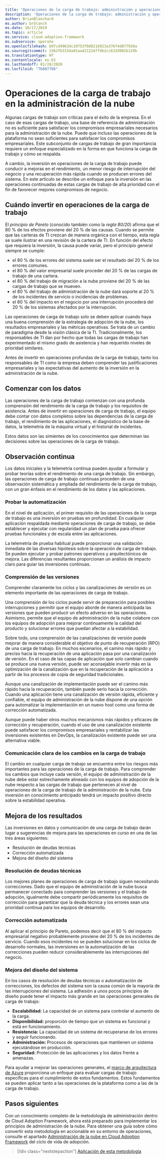 ```yaml
---
title: 'Operaciones de la carga de trabajo: administración y operaciones de la nube'
description: 'Operaciones de la carga de trabajo: administración y operaciones de la nube'
author: BrianBlanchard
ms.author: brblanch
ms.date: 10/17/2019
ms.topic: article
ms.service: cloud-adoption-framework
ms.subservice: operate
ms.openlocfilehash: b97cd4963dc19753f0d8216923a376f4d077930a
ms.sourcegitcommit: 2362fb3154a91aa421224ffdb2cc632d982b129b
ms.translationtype: HT
ms.contentlocale: es-ES
ms.lasthandoff: 01/28/2020
ms.locfileid: "76807706"
---
```

# <a name="workload-operations-in-cloud-management"></a>Operaciones de la carga de trabajo en la administración de la nube

Algunas cargas de trabajo son críticas para el éxito de la empresa. En el caso de esas cargas de trabajo, una base de referencia de administración no es suficiente para satisfacer los compromisos empresariales necesarios para la administración de la nube. Puede que incluso las operaciones de la plataforma no sean suficientes para satisfacer los compromisos empresariales. Este subconjunto de cargas de trabajo de gran importancia requiere un enfoque especializado en la forma en que funciona la carga de trabajo y cómo se respalda.

A cambio, la inversión en operaciones de la carga de trabajo puede conducir a mejoras en el rendimiento, un menor riesgo de interrupción del negocio y una recuperación más rápida cuando se producen errores del sistema. En este artículo se describe un enfoque para la inversión en las operaciones continuadas de estas cargas de trabajo de alta prioridad con el fin de favorecer mejores compromisos de negocio.

## <a name="when-to-invest-in-workload-operations"></a>Cuándo invertir en operaciones de la carga de trabajo

El _principio de Pareto_ (conocido también como la _regla 80/20_) afirma que el 80 % de los efectos proviene del 20 % de las causas. Cuando se permite que las carteras de TI crezcan de manera orgánica con el tiempo, esta regla se suele ilustrar en una revisión de la cartera de TI. En función del efecto que requiera la inversión, la causa puede variar, pero el principio general siempre se cumple:

- el 80 % de los errores del sistema suele ser el resultado del 20 % de los errores comunes.
- el 80 % del valor empresarial suele proceder del 20 % de las cargas de trabajo de una cartera.
- el 80 % del trabajo de migración a la nube proviene del 20 % de las cargas de trabajo que se mueven.
- el 80 % del trabajo de administración de la nube dará soporte al 20 % de los incidentes de servicio o incidencias de problemas.
- el 80 % del impacto en el negocio por una interrupción procederá del 20 % de los sistemas afectados por la interrupción.

Las operaciones de carga de trabajo solo se deben aplicar cuando haya una buena comprensión de la estrategia de adopción de la nube, los resultados empresariales y las métricas operativas. Se trata de un cambio de paradigma desde la visión clásica de la TI. Tradicionalmente, los responsables de TI dan por hecho que todas las cargas de trabajo han experimentado el mismo grado de asistencia y han requerido niveles de prioridad similares.

Antes de invertir en operaciones profundas de la carga de trabajo, tanto los responsables de TI como la empresa deben comprender las justificaciones empresariales y las expectativas del aumento de la inversión en la administración de la nube.

## <a name="start-with-the-data"></a>Comenzar con los datos

Las operaciones de la carga de trabajo comienzan con una profunda comprensión del rendimiento de la carga de trabajo y los requisitos de asistencia. Antes de invertir en operaciones de carga de trabajo, el equipo debe contar con datos completos sobre las dependencias de la carga de trabajo, el rendimiento de las aplicaciones, el diagnóstico de la base de datos, la telemetría de la máquina virtual y el historial de incidentes.

Estos datos son las simientes de los conocimientos que determinan las decisiones sobre las operaciones de la carga de trabajo.

## <a name="continued-observation"></a>Observación continua

Los datos iniciales y la telemetría continua pueden ayudar a formular y probar teorías sobre el rendimiento de una carga de trabajo. Sin embargo, las operaciones de carga de trabajo continuas proceden de una observación sistemática y ampliada del rendimiento de la carga de trabajo, con un gran énfasis en el rendimiento de los datos y las aplicaciones.

### <a name="test-the-automation"></a>Probar la automatización

En el nivel de aplicación, el primer requisito de las operaciones de la carga de trabajo es una inversión en pruebas en profundidad. En cualquier aplicación respaldada mediante operaciones de carga de trabajo, se debe establecer y ejecutar con regularidad un plan de prueba para ofrecer pruebas funcionales y de escala entre las aplicaciones.

La telemetría de prueba habitual puede proporcionar una validación inmediata de las diversas hipótesis sobre la operación de carga de trabajo. Se pueden ejecutar y probar patrones operativos y arquitectónicos de mejora. Las diferencias resultantes proporcionan un análisis de impacto claro para guiar las inversiones continuas.

### <a name="understand-releases"></a>Comprensión de las versiones

Comprender claramente los ciclos y las canalizaciones de versión es un elemento importante de las operaciones de carga de trabajo.

Una comprensión de los ciclos puede servir de preparación para posibles interrupciones y permitir que el equipo aborde de manera anticipada las versiones que pueden producir un efecto adverso en las operaciones. Asimismo, permite que el equipo de administración de la nube colabore con los equipos de adopción para mejorar continuamente la calidad del producto y solucionar errores que puedan afectar a la estabilidad.

Sobre todo, una comprensión de las canalizaciones de versión puede mejorar de manera considerable el objetivo de punto de recuperación (RPO) de una carga de trabajo. En muchos escenarios, el camino más rápido y preciso hacia la recuperación de una aplicación pasa por una canalización de versión. En el caso de las capas de aplicación que solo cambian cuando se produce una nueva versión, puede ser aconsejable invertir más en la optimización de la canalización que en la recuperación de la aplicación a partir de los procesos de copia de seguridad tradicionales.

Aunque una canalización de implementación puede ser el camino más rápido hacia la recuperación, también puede serlo hacia la corrección. Cuando una aplicación tiene una canalización de versión rápida, eficiente y confiable, el equipo de administración de la nube dispone de una opción para automatizar la implementación en un nuevo host como una forma de corrección automatizada.

Aunque puede haber otros muchos mecanismos más rápidos y eficaces de corrección y recuperación, cuando el uso de una canalización existente puede satisfacer los compromisos empresariales y rentabilizar las inversiones existentes en DevOps, la canalización existente puede ser una alternativa viable.

### <a name="clearly-communicate-changes-to-the-workload"></a>Comunicación clara de los cambios en la carga de trabajo

El cambio en cualquier carga de trabajo se encuentra entre los riesgos más importantes para las operaciones de la carga de trabajo. Para comprender los cambios que incluye cada versión, el equipo de administración de la nube debe estar estrechamente alineado con los equipos de adopción de la nube respecto a las cargas de trabajo que pertenecen al nivel de operaciones de la carga de trabajo de la administración de la nube. Esta inversión en conocimiento anticipado tendrá un impacto positivo directo sobre la estabilidad operativa.

## <a name="improve-outcomes"></a>Mejora de los resultados

Las inversiones en datos y comunicación de una carga de trabajo darán lugar a sugerencias de mejora para las operaciones en curso en una de las tres áreas siguientes:

- Resolución de deudas técnicas
- Corrección automatizada
- Mejora del diseño del sistema

### <a name="technical-debt-resolution"></a>Resolución de deudas técnicas

Los mejores planes de operaciones de carga de trabajo siguen necesitando correcciones. Dado que el equipo de administración de la nube busca permanecer conectado para comprender las versiones y el trabajo de adopción, igualmente debe compartir periódicamente los requisitos de corrección para garantizar que la deuda técnica y los errores sean una prioridad continua para los equipos de desarrollo.

### <a name="automated-remediation"></a>Corrección automatizada

Al aplicar el principio de Pareto, podemos decir que el 80 % del impacto empresarial negativo probablemente proviene del 20 % de los incidentes de servicio. Cuando esos incidentes no se pueden solucionar en los ciclos de desarrollo normales, las inversiones en la automatización de las correcciones pueden reducir considerablemente las interrupciones del negocio.

### <a name="improved-system-design"></a>Mejora del diseño del sistema

En los casos de resolución de deudas técnicas o automatización de correcciones, los defectos del sistema son la causa común de la mayoría de las interrupciones del sistema. La adhesión a unos pocos principios de diseño puede tener el impacto más grande en las operaciones generales de carga de trabajo:

- **Escalabilidad:** La capacidad de un sistema para controlar el aumento de la carga.
- **Disponibilidad:** proporción de tiempo que un sistema es funcional y está en funcionamiento.
- **Resistencia:** La capacidad de un sistema de recuperarse de los errores y seguir funcionando.
- **Administración:** Procesos de operaciones que mantienen un sistema ejecutándose en producción.
- **Seguridad:** Protección de las aplicaciones y los datos frente a amenazas.

Para ayudar a mejorar las operaciones generales, el [marco de arquitectura de Azure](https://docs.microsoft.com/azure/architecture/guide/pillars) proporciona un enfoque para evaluar cargas de trabajo específicas para el cumplimiento de estos fundamentos. Estos fundamentos se pueden aplicar tanto a las operaciones de la plataforma como a las de la carga de trabajo.

## <a name="next-steps"></a>Pasos siguientes

Con un conocimiento completo de la metodología de administración dentro de Cloud Adoption Framework, ahora está preparado para implementar los principios de administración de la nube. Para obtener una guía sobre cómo convertir esta metodología en accionable en su entorno de operaciones, consulte el apartado [Administración de la nube en Cloud Adoption Framework](../index.md) del ciclo de vida de adopción.

> [!div class="nextstepaction"]
> [Aplicación de esta metodología](../index.md)

